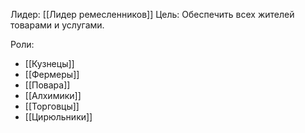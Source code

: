 Лидер: [[Лидер ремесленников]]
Цель: Обеспечить всех жителей товарами и услугами.

Роли:
- [[Кузнецы]]
- [[Фермеры]]
- [[Повара]]
- [[Алхимики]]
- [[Торговцы]]
- [[Цирюльники]]

